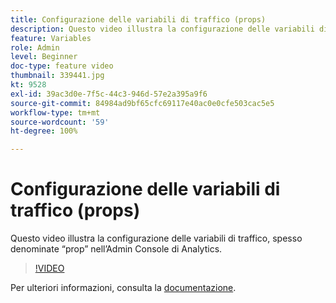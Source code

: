 ```yaml
---
title: Configurazione delle variabili di traffico (props)
description: Questo video illustra la configurazione delle variabili di traffico, spesso denominate “prop” nell’Admin Console di Analytics.
feature: Variables
role: Admin
level: Beginner
doc-type: feature video
thumbnail: 339441.jpg
kt: 9528
exl-id: 39ac3d0e-7f5c-44c3-946d-57e2a395a9f6
source-git-commit: 84984ad9bf65cfc69117e40ac0e0cfe503cac5e5
workflow-type: tm+mt
source-wordcount: '59'
ht-degree: 100%

---
```


# Configurazione delle variabili di traffico (props)

Questo video illustra la configurazione delle variabili di traffico, spesso denominate “prop” nell’Admin Console di Analytics.

>[!VIDEO](https://video.tv.adobe.com/v/339441/?quality=12&learn=on)

Per ulteriori informazioni, consulta la [documentazione](https://experienceleague.adobe.com/docs/analytics/admin/admin-tools/traffic-variables/traffic-var.html?lang=it).
